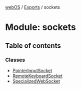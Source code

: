 [webOS](../README.md) / [Exports](../modules.md) / sockets

# Module: sockets

## Table of contents

### Classes

- [PointerInputSocket](../classes/sockets.PointerInputSocket.md)
- [RemoteKeyboardSocket](../classes/sockets.RemoteKeyboardSocket.md)
- [SpecializedWebSocket](../classes/sockets.SpecializedWebSocket.md)
